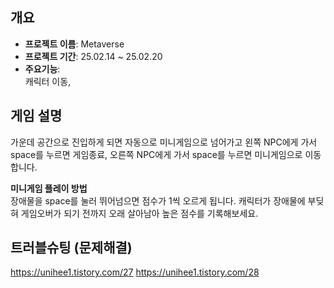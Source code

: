 ## 개요
- **프로젝트 이름**: Metaverse
- **프로젝트 기간**: 25.02.14 ~ 25.02.20
- **주요기능**:  
  캐릭터 이동, 

## 게임 설명
가운데 공간으로 진입하게 되면 자동으로 미니게임으로 넘어가고 왼쪽 NPC에게 가서 space를 누르면 게임종료, 오른쪽 NPC에게 가서 space를 누르면 미니게임으로 이동합니다.

**미니게임 플레이 방법**  
장애물을 space를 눌러 뛰어넘으면 점수가 1씩 오르게 됩니다. 캐릭터가 장애물에 부딪혀 게임오버가 되기 전까지 오래 살아남아 높은 점수를 기록해보세요.


## 트러블슈팅 (문제해결)
https://unihee1.tistory.com/27
https://unihee1.tistory.com/28

